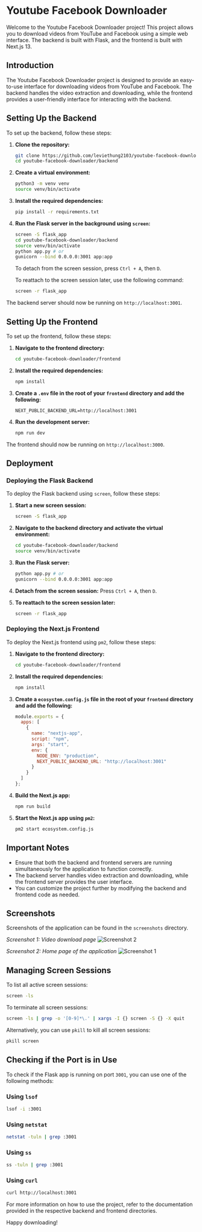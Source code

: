 # Youtube Facebook Downloader

Welcome to the Youtube Facebook Downloader project! This project allows you to download videos from YouTube and Facebook using a simple web interface. The backend is built with Flask, and the frontend is built with Next.js 13.

## Introduction

The Youtube Facebook Downloader project is designed to provide an easy-to-use interface for downloading videos from YouTube and Facebook. The backend handles the video extraction and downloading, while the frontend provides a user-friendly interface for interacting with the backend.

## Setting Up the Backend

To set up the backend, follow these steps:

1. **Clone the repository:**
   ```bash
   git clone https://github.com/leviethung2103/youtube-facebook-downloader
   cd youtube-facebook-downloader/backend
   ```

2. **Create a virtual environment:**
   ```bash
   python3 -m venv venv
   source venv/bin/activate
   ```

3. **Install the required dependencies:**
   ```bash
   pip install -r requirements.txt
   ```

4. **Run the Flask server in the background using `screen`:**
   ```bash
   screen -S flask_app
   cd youtube-facebook-downloader/backend
   source venv/bin/activate
   python app.py # or
   gunicorn --bind 0.0.0.0:3001 app:app
   ```

   To detach from the screen session, press `Ctrl + A`, then `D`.

   To reattach to the screen session later, use the following command:
   ```bash
   screen -r flask_app
   ```

The backend server should now be running on `http://localhost:3001`.

## Setting Up the Frontend

To set up the frontend, follow these steps:

1. **Navigate to the frontend directory:**
   ```bash
   cd youtube-facebook-downloader/frontend
   ```

2. **Install the required dependencies:**
   ```bash
   npm install
   ```

3. **Create a `.env` file in the root of your `frontend` directory and add the following:**
   ```env
   NEXT_PUBLIC_BACKEND_URL=http://localhost:3001
   ```

4. **Run the development server:**
   ```bash
   npm run dev
   ```

The frontend should now be running on `http://localhost:3000`.

## Deployment

### Deploying the Flask Backend

To deploy the Flask backend using `screen`, follow these steps:

1. **Start a new screen session:**
   ```bash
   screen -S flask_app
   ```

2. **Navigate to the backend directory and activate the virtual environment:**
   ```bash
   cd youtube-facebook-downloader/backend
   source venv/bin/activate
   ```

3. **Run the Flask server:**
   ```bash
   python app.py # or
   gunicorn --bind 0.0.0.0:3001 app:app
   ```

4. **Detach from the screen session:**
   Press `Ctrl + A`, then `D`.

5. **To reattach to the screen session later:**
   ```bash
   screen -r flask_app
   ```

### Deploying the Next.js Frontend

To deploy the Next.js frontend using `pm2`, follow these steps:

1. **Navigate to the frontend directory:**
   ```bash
   cd youtube-facebook-downloader/frontend
   ```

2. **Install the required dependencies:**
   ```bash
   npm install
   ```

3. **Create a `ecosystem.config.js` file in the root of your `frontend` directory and add the following:**
   ```javascript
   module.exports = {
     apps: [
       {
         name: "nextjs-app",
         script: "npm",
         args: "start",
         env: {
           NODE_ENV: "production",
           NEXT_PUBLIC_BACKEND_URL: "http://localhost:3001"
         }
       }
     ]
   };
   ```

4. **Build the Next.js app:**
   ```bash
   npm run build
   ```

5. **Start the Next.js app using `pm2`:**
   ```bash
   pm2 start ecosystem.config.js
   ```
   
## Important Notes

- Ensure that both the backend and frontend servers are running simultaneously for the application to function correctly.
- The backend server handles video extraction and downloading, while the frontend server provides the user interface.
- You can customize the project further by modifying the backend and frontend code as needed.

## Screenshots

Screenshots of the application can be found in the `screenshots` directory.

*Screenshot 1: Video download page*
![Screenshot 2](screenshots/home_page.png)

*Screenshot 2: Home page of the application*
![Screenshot 1](screenshots/download_video.png)



## Managing Screen Sessions

To list all active screen sessions:
```bash
screen -ls
```

To terminate all screen sessions:
```bash
screen -ls | grep -o '[0-9]*\.' | xargs -I {} screen -S {} -X quit
```

Alternatively, you can use `pkill` to kill all screen sessions:
```bash
pkill screen
```

## Checking if the Port is in Use

To check if the Flask app is running on port `3001`, you can use one of the following methods:

### Using `lsof`
```bash
lsof -i :3001
```

### Using `netstat`
```bash
netstat -tuln | grep :3001
```

### Using `ss`
```bash
ss -tuln | grep :3001
```

### Using `curl`
```bash
curl http://localhost:3001
```

For more information on how to use the project, refer to the documentation provided in the respective backend and frontend directories.

Happy downloading!

